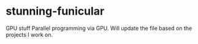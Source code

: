 # stunning-funicular
GPU stuff
Parallel programming via GPU. Will update the file based on the projects I work on.
